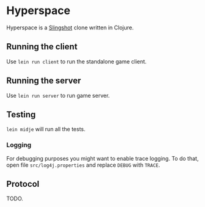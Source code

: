 Hyperspace
==========

Hyperspace is a [Slingshot](http://slingshot.wikispot.org/) clone written in Clojure.

## Running the client

Use `lein run client` to run the standalone game client.

## Running the server

Use `lein run server` to run game server.

## Testing

`lein midje` will run all the tests.

### Logging

For debugging purposes you might want to enable trace logging. To do that, open file `src/log4j.properties` and replace
`DEBUG` with `TRACE`.

## Protocol

TODO.
